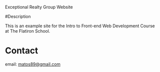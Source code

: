 Exceptional Realty Group Website


#Description

This is an example site for the Intro to Front-end Web Development Course at The Flatiron School.

# Contact

email: matos89@gmail.com
